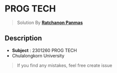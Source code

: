 # PROG TECH 

> Solution By **[Ratchanon Panmas](https://fb.com/qq.panmas)**

## Description
- **Subject** : 2301260 PROG TECH
- Chulalongkorn University

> If you find any mistakes, feel free create issue

